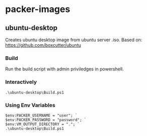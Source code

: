 # packer-images

## ubuntu-desktop

Creates ubuntu desktop image from ubuntu server .iso. Based on: https://github.com/boxcutter/ubuntu

### Build

Run the build script with admin priviledges in powershell.

### Interactively

```
.\ubuntu-desktop\Build.ps1
```

### Using Env Variables
```
$env:PACKER_USERNAME = "user"; `
$env:PACKER_PASSWORD = "password"; `
$env:VM_OUTPUT_DIRECTORY = "."; `
.\ubuntu-desktop\Build.ps1
```
